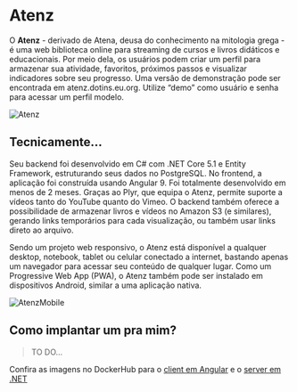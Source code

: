 # **Atenz**

O **Atenz** - derivado de Atena, deusa do conhecimento na mitologia grega - é uma web biblioteca online para streaming de cursos e livros didáticos e educacionais. Por meio dela, os usuários podem criar um perfil para armazenar sua atividade, favoritos, próximos passos e visualizar indicadores sobre seu progresso. Uma versão de demonstração pode ser encontrada em atenz.dotins.eu.org. Utilize “demo” como usuário e senha para acessar um perfil modelo.

![Atenz](https://i.imgur.com/VYrM8pa.jpg)




## Tecnicamente...

Seu backend foi desenvolvido em C# com .NET Core 5.1 e Entity Framework, estruturando seus dados no PostgreSQL. No frontend, a aplicação foi construída usando Angular 9. Foi totalmente desenvolvido em menos de 2 meses. Graças ao Plyr, que equipa o Atenz, permite suporte a vídeos tanto do YouTube quanto do Vimeo. O backend também oferece a possibilidade de armazenar livros e vídeos no Amazon S3 (e similares), gerando links temporários para cada visualização, ou também usar links direto ao arquivo.

Sendo um projeto web responsivo, o Atenz está disponível a qualquer desktop, notebook, tablet ou celular conectado a internet, bastando apenas um navegador para acessar seu conteúdo de qualquer lugar. Como um Progressive Web App (PWA), o Atenz também pode ser instalado em dispositivos Android, similar a uma aplicação nativa.

![AtenzMobile](https://i.imgur.com/SnbRBJ0.jpg)


## Como implantar um pra mim?

> TO DO...

Confira as imagens no DockerHub para o [client em Angular](https://hub.docker.com/r/martindoug/atenz-app) e o [server em .NET](https://hub.docker.com/r/martindoug/atenz-service)
